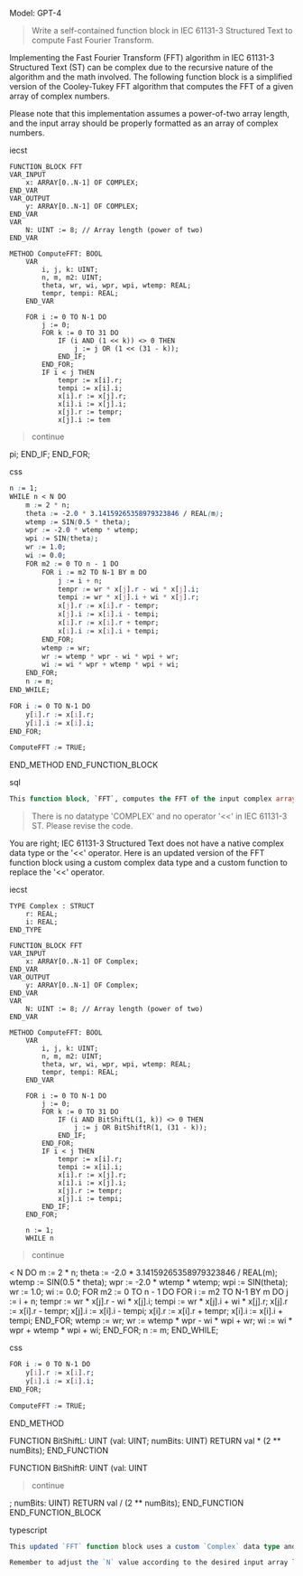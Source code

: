 Model: GPT-4

> Write a self-contained function block in IEC 61131-3 Structured Text to compute Fast Fourier Transform.

Implementing the Fast Fourier Transform (FFT) algorithm in IEC 61131-3 Structured Text (ST) can be complex due to the recursive nature of the algorithm and the math involved. The following function block is a simplified version of the Cooley-Tukey FFT algorithm that computes the FFT of a given array of complex numbers.

Please note that this implementation assumes a power-of-two array length, and the input array should be properly formatted as an array of complex numbers.

iecst

```iecst
FUNCTION_BLOCK FFT
VAR_INPUT
    x: ARRAY[0..N-1] OF COMPLEX;
END_VAR
VAR_OUTPUT
    y: ARRAY[0..N-1] OF COMPLEX;
END_VAR
VAR
    N: UINT := 8; // Array length (power of two)
END_VAR

METHOD ComputeFFT: BOOL
    VAR
        i, j, k: UINT;
        n, m, m2: UINT;
        theta, wr, wi, wpr, wpi, wtemp: REAL;
        tempr, tempi: REAL;
    END_VAR
    
    FOR i := 0 TO N-1 DO
        j := 0;
        FOR k := 0 TO 31 DO
            IF (i AND (1 << k)) <> 0 THEN
                j := j OR (1 << (31 - k));
            END_IF;
        END_FOR;
        IF i < j THEN
            tempr := x[i].r;
            tempi := x[i].i;
            x[i].r := x[j].r;
            x[i].i := x[j].i;
            x[j].r := tempr;
            x[j].i := tem
```

> continue

pi; END\_IF; END\_FOR;

css

```css
n := 1;
WHILE n < N DO
    m := 2 * n;
    theta := -2.0 * 3.14159265358979323846 / REAL(m);
    wtemp := SIN(0.5 * theta);
    wpr := -2.0 * wtemp * wtemp;
    wpi := SIN(theta);
    wr := 1.0;
    wi := 0.0;
    FOR m2 := 0 TO n - 1 DO
        FOR i := m2 TO N-1 BY m DO
            j := i + n;
            tempr := wr * x[j].r - wi * x[j].i;
            tempi := wr * x[j].i + wi * x[j].r;
            x[j].r := x[i].r - tempr;
            x[j].i := x[i].i - tempi;
            x[i].r := x[i].r + tempr;
            x[i].i := x[i].i + tempi;
        END_FOR;
        wtemp := wr;
        wr := wtemp * wpr - wi * wpi + wr;
        wi := wi * wpr + wtemp * wpi + wi;
    END_FOR;
    n := m;
END_WHILE;

FOR i := 0 TO N-1 DO
    y[i].r := x[i].r;
    y[i].i := x[i].i;
END_FOR;

ComputeFFT := TRUE;
```

END\_METHOD END\_FUNCTION\_BLOCK

sql

```sql
This function block, `FFT`, computes the FFT of the input complex array `x` and returns the result in the output complex array `y`. The array length `N
```

> There is no datatype 'COMPLEX' and no operator '<<' in IEC 61131-3 ST. Please revise the code.

You are right; IEC 61131-3 Structured Text does not have a native complex data type or the '<<' operator. Here is an updated version of the FFT function block using a custom complex data type and a custom function to replace the '<<' operator.

iecst

```iecst
TYPE Complex : STRUCT
    r: REAL;
    i: REAL;
END_TYPE

FUNCTION_BLOCK FFT
VAR_INPUT
    x: ARRAY[0..N-1] OF Complex;
END_VAR
VAR_OUTPUT
    y: ARRAY[0..N-1] OF Complex;
END_VAR
VAR
    N: UINT := 8; // Array length (power of two)
END_VAR

METHOD ComputeFFT: BOOL
    VAR
        i, j, k: UINT;
        n, m, m2: UINT;
        theta, wr, wi, wpr, wpi, wtemp: REAL;
        tempr, tempi: REAL;
    END_VAR
    
    FOR i := 0 TO N-1 DO
        j := 0;
        FOR k := 0 TO 31 DO
            IF (i AND BitShiftL(1, k)) <> 0 THEN
                j := j OR BitShiftR(1, (31 - k));
            END_IF;
        END_FOR;
        IF i < j THEN
            tempr := x[i].r;
            tempi := x[i].i;
            x[i].r := x[j].r;
            x[i].i := x[j].i;
            x[j].r := tempr;
            x[j].i := tempi;
        END_IF;
    END_FOR;

    n := 1;
    WHILE n
```

> continue

< N DO m := 2 \* n; theta := -2.0 \* 3.14159265358979323846 / REAL(m); wtemp := SIN(0.5 \* theta); wpr := -2.0 \* wtemp \* wtemp; wpi := SIN(theta); wr := 1.0; wi := 0.0; FOR m2 := 0 TO n - 1 DO FOR i := m2 TO N-1 BY m DO j := i + n; tempr := wr \* x\[j\].r - wi \* x\[j\].i; tempi := wr \* x\[j\].i + wi \* x\[j\].r; x\[j\].r := x\[i\].r - tempr; x\[j\].i := x\[i\].i - tempi; x\[i\].r := x\[i\].r + tempr; x\[i\].i := x\[i\].i + tempi; END\_FOR; wtemp := wr; wr := wtemp \* wpr - wi \* wpi + wr; wi := wi \* wpr + wtemp \* wpi + wi; END\_FOR; n := m; END\_WHILE;

css

```css
FOR i := 0 TO N-1 DO
    y[i].r := x[i].r;
    y[i].i := x[i].i;
END_FOR;

ComputeFFT := TRUE;
```

END\_METHOD

FUNCTION BitShiftL: UINT (val: UINT; numBits: UINT) RETURN val \* (2 \*\* numBits); END\_FUNCTION

FUNCTION BitShiftR: UINT (val: UINT

> continue

; numBits: UINT) RETURN val / (2 \*\* numBits); END\_FUNCTION END\_FUNCTION\_BLOCK

typescript

```typescript
This updated `FFT` function block uses a custom `Complex` data type and two custom functions, `BitShiftL` and `BitShiftR`, to replace the '<<' and '>>' operators. The function block computes the FFT of the input complex array `x` and returns the result in the output complex array `y`. The array length `N` must be a power of two.

Remember to adjust the `N` value according to the desired input array length, and ensure that the input array is properly formatted as an array of the custom `Complex` data type.
```